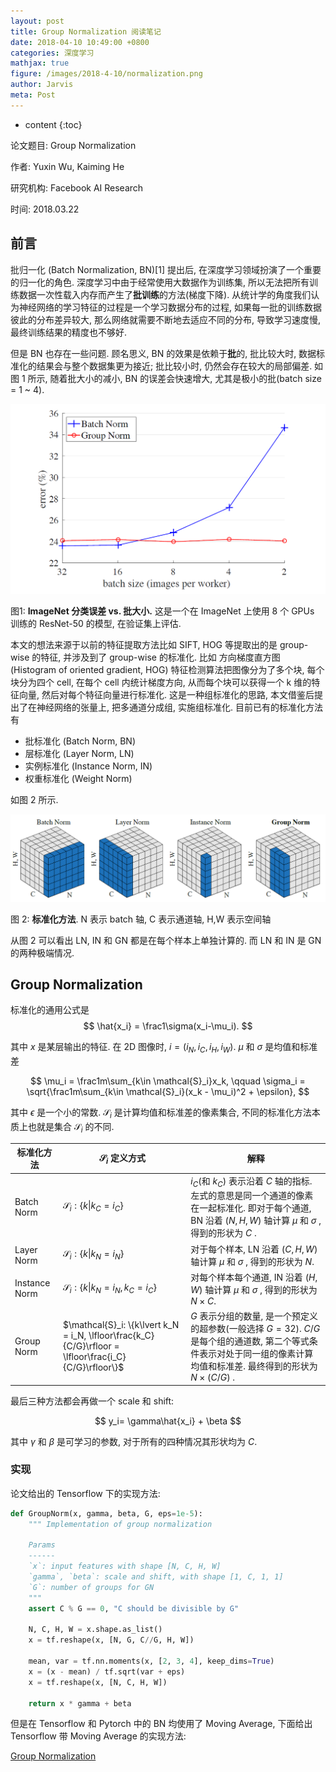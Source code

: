 ```yaml
---
layout: post
title: Group Normalization 阅读笔记
date: 2018-04-10 10:49:00 +0800
categories: 深度学习
mathjax: true
figure: /images/2018-4-10/normalization.png
author: Jarvis
meta: Post
---
```


* content
{:toc}

论文题目: Group Normalization

作者: Yuxin Wu, Kaiming He

研究机构: Facebook AI Research

时间: 2018.03.22



## 前言
批归一化 (Batch Normalization, BN)[1] 提出后, 在深度学习领域扮演了一个重要的归一化的角色. 深度学习中由于经常使用大数据作为训练集, 所以无法把所有训练数据一次性载入内存而产生了**批训练**的方法(梯度下降). 从统计学的角度我们认为神经网络的学习特征的过程是一个学习数据分布的过程, 如果每一批的训练数据彼此的分布差异较大, 那么网络就需要不断地去适应不同的分布, 导致学习速度慢, 最终训练结果的精度也不够好. 

但是 BN 也存在一些问题. 顾名思义, BN 的效果是依赖于**批**的, 批比较大时, 数据标准化的结果会与整个数据集更为接近; 批比较小时, 仍然会存在较大的局部偏差. 如图 1 所示, 随着批大小的减小, BN 的误差会快速增大, 尤其是极小的批(batch size = 1 ~ 4). 

<div class="polaroid-small">
    <img class="cool-img" src="/images/2018-4-10/error.png" />
    <div class="container">
        <p>图1: <strong>ImageNet 分类误差 vs. 批大小.</strong> 这是一个在 ImageNet 上使用 8 个 GPUs 训练的 ResNet-50 的模型, 在验证集上评估.</p>
    </div>
</div>

本文的想法来源于以前的特征提取方法比如 SIFT, HOG 等提取出的是 group-wise 的特征, 并涉及到了 group-wise 的标准化. 比如 方向梯度直方图 (Histogram of oriented gradient, HOG) 特征检测算法把图像分为了多个块, 每个块分为四个 cell, 在每个 cell 内统计梯度方向, 从而每个块可以获得一个 k 维的特征向量, 然后对每个特征向量进行标准化. 这是一种组标准化的思路, 本文借鉴后提出了在神经网络的张量上, 把多通道分成组, 实施组标准化. 目前已有的标准化方法有

* 批标准化 (Batch Norm, BN)
* 层标准化 (Layer Norm, LN)
* 实例标准化 (Instance Norm, IN)
* 权重标准化 (Weight Norm)

如图 2 所示. 

<div class="polaroid">
    <img class="cool-img" src="/images/2018-4-10/normalization.png" />
    <div class="container">
        <p>图 2: <strong>标准化方法</strong>. N 表示 batch 轴, C 表示通道轴, H,W 表示空间轴</p>
    </div>
</div>

从图 2 可以看出 LN, IN 和 GN 都是在每个样本上单独计算的. 而 LN 和 IN 是 GN 的两种极端情况.

## Group Normalization
标准化的通用公式是
$$
\hat{x_i} = \frac1\sigma(x_i-\mu_i).
$$

其中 $x$ 是某层输出的特征. 在 2D 图像时, $i = (i_N, i_C, i_H, i_W)$. $\mu$ 和 $\sigma$ 是均值和标准差

$$
\mu_i = \frac1m\sum_{k\in \mathcal{S}_i}x_k, \qquad \sigma_i = \sqrt{\frac1m\sum_{k\in \mathcal{S}_i}(x_k - \mu_i)^2 + \epsilon},
$$

其中 $\epsilon$ 是一个小的常数. $\mathcal{S}_i$ 是计算均值和标准差的像素集合, 不同的标准化方法本质上也就是集合 $\mathcal{S}_i$ 的不同. 

| 标准化方法    | $\mathcal{S}_i$ 定义方式                                     | 解释                                                         |
| ------------- | ------------------------------------------------------------ | ------------------------------------------------------------ |
| Batch Norm    | $\mathcal{S}_i: \{k\lvert k_C = i_C\}$                            | $i_C$(和 $k_C$) 表示沿着 $C$ 轴的指标. 左式的意思是同一个通道的像素在一起标准化. 即对于每个通道, BN 沿着 $(N, H, W)$ 轴计算 $\mu$ 和 $\sigma$ , 得到的形状为 $C$ . |
| Layer Norm    | $\mathcal{S}_i: \{k\lvert k_N = i_N\}$                            | 对于每个样本, LN 沿着 $(C, H, W)$ 轴计算 $\mu$ 和 $\sigma$ , 得到的形状为 $N$. |
| Instance Norm | $\mathcal{S}_i: \{k\lvert k_N = i_N, k_C = i_C\}$                 | 对每个样本每个通道, IN 沿着 $(H, W)$ 轴计算 $\mu$ 和 $\sigma$ , 得到的形状为 $N\times C$. |
| Group Norm    | $\mathcal{S}_i: \{k\lvert k_N = i_N, \lfloor\frac{k_C}{C/G}\rfloor = \lfloor\frac{i_C}{C/G}\rfloor\}$ | $G$ 表示分组的数量, 是一个预定义的超参数(一般选择 $G=32$). $C/G$ 是每个组的通道数, 第二个等式条件表示对处于同一组的像素计算均值和标准差. 最终得到的形状为 $N\times (C/G)$ . |

最后三种方法都会再做一个 scale 和 shift:

$$
y_i= \gamma\hat{x_i} + \beta
$$

其中 $\gamma$ 和 $\beta$ 是可学习的参数, 对于所有的四种情况其形状均为 $C$.

### 实现

论文给出的 Tensorflow 下的实现方法:

```python
def GroupNorm(x, gamma, beta, G, eps=1e-5):
    """ Implementation of group normalization
    
    Params
    ------
    `x`: input features with shape [N, C, H, W]
    `gamma`, `beta`: scale and shift, with shape [1, C, 1, 1]
    `G`: number of groups for GN
    """
    assert C % G == 0, "C should be divisible by G"
    
    N, C, H, W = x.shape.as_list()
    x = tf.reshape(x, [N, G, C//G, H, W])
    
    mean, var = tf.nn.moments(x, [2, 3, 4], keep_dims=True)
    x = (x - mean) / tf.sqrt(var + eps)
    x = tf.reshape(x, [N, C, H, W])
    
    return x * gamma + beta
```

但是在 Tensorflow 和 Pytorch 中的 BN 均使用了 Moving Average, 下面给出 Tensorflow 带 Moving Average 的实现方法:

[Group Normalization](https://github.com/Jarvis73/Group_Normalization)
